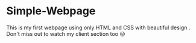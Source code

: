 ﻿# Simple-Webpage
This is my first webpage using only HTML and CSS with beautiful design . Don't miss out to watch my client section too 😜

